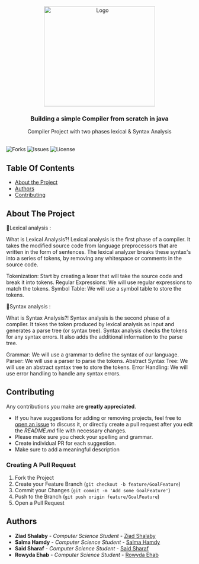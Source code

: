 
<br/>
<p align="center">
  <a href="https://github.com/ZeadShalaby/Compiler-lexical-Syntax-analysis">
          <img src="https://imgur.com/C1AuCeL.png?w=996" alt="Logo" width="300" height="270">

  </a>
    
<h3 align="center">Building a simple Compiler from scratch in java</h3>

  <p align="center">
   Compiler Project  with  two phases  lexical & Syntax Analysis
    <br/>
    <br/>
  </p>
  

![Forks](https://img.shields.io/github/forks/ZeadShalaby/Compiler-lexical-Syntax-analysis?style=social) ![Issues](https://img.shields.io/github/issues/ZeadShalaby/Compiler-lexical-Syntax-analysis) ![License](https://img.shields.io/github/license/ZeadShalaby/Compiler-lexical-Syntax-analysis)

## Table Of Contents

* [About the Project](#about-the-project)
* [Authors](#authors)
* [Contributing](#contributing)




## About The Project

📌Lexical analysis :

What is Lexical Analysis?!
Lexical analysis is the first phase of a compiler. It takes the modified source code from language preprocessors that are written in the form of sentences. The lexical analyzer breaks these syntax's into a series of tokens, by removing any whitespace or comments in the source code.

Tokenization: Start by creating a lexer that will take the source code and break it into tokens.
Regular Expressions: We will use regular expressions to match the tokens.
Symbol Table: We will use a symbol table to store the tokens.

📌Syntax analysis :

What is Syntax Analysis?!
Syntax analysis is the second phase of a compiler. It takes the token produced by lexical analysis as input and generates a parse tree (or syntax tree). Syntax analysis checks the tokens for any syntax errors. It also adds the additional information to the parse tree.

Grammar: We will use a grammar to define the syntax of our language.
Parser: We will use a parser to parse the tokens.
Abstract Syntax Tree: We will use an abstract syntax tree to store the tokens.
Error Handling: We will use error handling to handle any syntax errors.



## Contributing

Any contributions you make are **greatly appreciated**.

* If you have suggestions for adding or removing projects, feel free
  to [open an issue](https://github.com/ZeadShalaby/Compiler-lexical-Syntax-analysis/issues/new) to discuss it, or directly
  create a pull request after you edit the *README.md* file with necessary changes.
* Please make sure you check your spelling and grammar.
* Create individual PR for each suggestion.
* Make sure to add a meaningful description

### Creating A Pull Request

1. Fork the Project
2. Create your Feature Branch (`git checkout -b feature/GoalFeature`)
3. Commit your Changes (`git commit -m 'Add some GoalFeature'`)
4. Push to the Branch (`git push origin feature/GoalFeature`)
5. Open a Pull Request



## Authors
* **Ziad Shalaby** - *Computer Science Student* - [Ziad Shalaby](https://github.com/ZeadShalaby)
* **Salma Hamdy** - *Computer Science Student* - [Salma Hamdy](https://github.com/salmaserag)
* **Said Sharaf** - *Computer Science Student* - [Said Sharaf](https://github.com/Saidsharaf)
* **Rowyda Ehab** - *Computer Science Student* - [Rowyda Ehab](https://github.com/RowydaEhab8)


